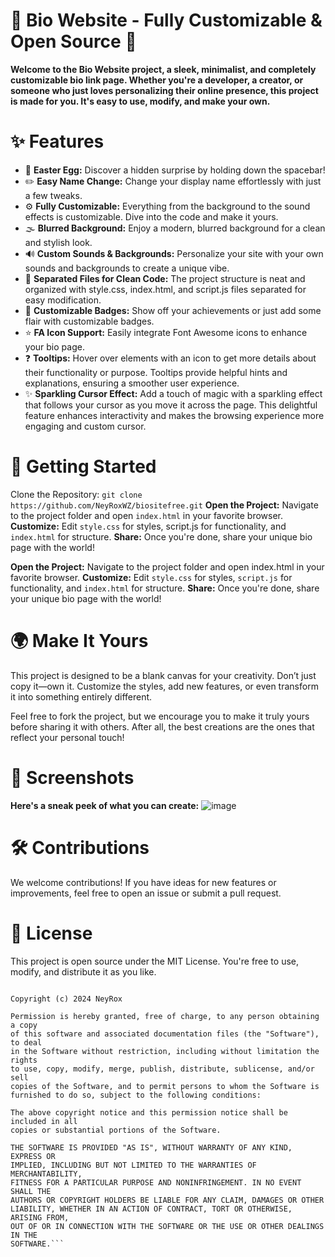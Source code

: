 # 🌱 Bio Website - Fully Customizable & Open Source 🌱
**Welcome to the Bio Website project, a sleek, minimalist, and completely customizable bio link page. Whether you're a developer, a creator, or someone who just loves personalizing their online presence, this project is made for you. It's easy to use, modify, and make your own.**
<!-- Features Section -->
# ✨ Features
- 🎉 **Easter Egg:** Discover a hidden surprise by holding down the spacebar!
- ✏️ **Easy Name Change:** Change your display name effortlessly with just a few tweaks.
- ⚙️ **Fully Customizable:** Everything from the background to the sound effects is customizable. Dive into the code and make it yours.
- 🌫️ **Blurred Background:** Enjoy a modern, blurred background for a clean and stylish look.
- 🔊 **Custom Sounds & Backgrounds:** Personalize your site with your own sounds and backgrounds to create a unique vibe.
- 📂 **Separated Files for Clean Code:** The project structure is neat and organized with style.css, index.html, and script.js files separated for easy modification.
- 🏅 **Customizable Badges:** Show off your achievements or just add some flair with customizable badges.
- ⭐ **FA Icon Support:** Easily integrate Font Awesome icons to enhance your bio page.
- ❓ **Tooltips:** Hover over elements with an icon to get more details about their functionality or purpose. Tooltips provide helpful hints and explanations, ensuring a smoother user experience.
- ✨ **Sparkling Cursor Effect:** Add a touch of magic with a sparkling effect that follows your cursor as you move it across the page. This delightful feature enhances interactivity and makes the browsing experience more engaging and custom cursor.
<!-- Getting Started Section -->
# 🚀 Getting Started
Clone the Repository:
```git clone https://github.com/NeyRoxWZ/biositefree.git```
**Open the Project:** Navigate to the project folder and open `index.html` in your favorite browser.
**Customize:** Edit `style.css` for styles, script.js for functionality, and `index.html` for structure.
**Share:** Once you're done, share your unique bio page with the world!

**Open the Project:** Navigate to the project folder and open index.html in your favorite browser.
**Customize:** Edit `style.css` for styles, `script.js` for functionality, and `index.html` for structure.
**Share:** Once you're done, share your unique bio page with the world!
<!-- Make It Yours Section -->
# 🌍 Make It Yours
This project is designed to be a blank canvas for your creativity. Don’t just copy it—own it. Customize the styles, add new features, or even transform it into something entirely different.

Feel free to fork the project, but we encourage you to make it truly yours before sharing it with others. After all, the best creations are the ones that reflect your personal touch!
<!-- Screenshots Section -->
# 🎨 Screenshots
**Here's a sneak peek of what you can create:**
![image](https://github.com/user-attachments/assets/e0843fbe-92d0-4d83-9d28-f8a80501d92e)

<!-- Contributions Section -->
# 🛠️ Contributions
We welcome contributions! If you have ideas for new features or improvements, feel free to open an issue or submit a pull request.

<!-- License Section -->
# 📄 License
This project is open source under the MIT License. You're free to use, modify, and distribute it as you like.

```MIT License

Copyright (c) 2024 NeyRox

Permission is hereby granted, free of charge, to any person obtaining a copy
of this software and associated documentation files (the "Software"), to deal
in the Software without restriction, including without limitation the rights
to use, copy, modify, merge, publish, distribute, sublicense, and/or sell
copies of the Software, and to permit persons to whom the Software is
furnished to do so, subject to the following conditions:

The above copyright notice and this permission notice shall be included in all
copies or substantial portions of the Software.

THE SOFTWARE IS PROVIDED "AS IS", WITHOUT WARRANTY OF ANY KIND, EXPRESS OR
IMPLIED, INCLUDING BUT NOT LIMITED TO THE WARRANTIES OF MERCHANTABILITY,
FITNESS FOR A PARTICULAR PURPOSE AND NONINFRINGEMENT. IN NO EVENT SHALL THE
AUTHORS OR COPYRIGHT HOLDERS BE LIABLE FOR ANY CLAIM, DAMAGES OR OTHER
LIABILITY, WHETHER IN AN ACTION OF CONTRACT, TORT OR OTHERWISE, ARISING FROM,
OUT OF OR IN CONNECTION WITH THE SOFTWARE OR THE USE OR OTHER DEALINGS IN THE
SOFTWARE.```


